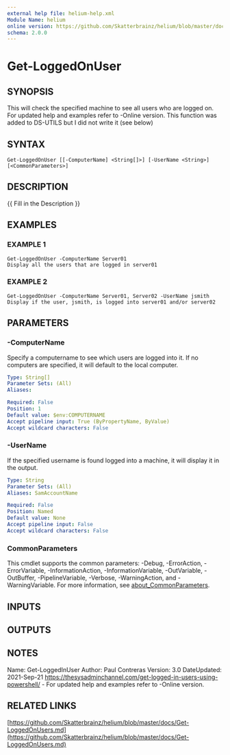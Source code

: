 ```yaml
---
external help file: helium-help.xml
Module Name: helium
online version: https://github.com/Skatterbrainz/helium/blob/master/docs/Get-LoggedOnUsers.md
schema: 2.0.0
---
```


# Get-LoggedOnUser

## SYNOPSIS
This will check the specified machine to see all users who are logged on.
For updated help and examples refer to -Online version.
This function was added to DS-UTILS but I did not write it (see below)

## SYNTAX

```
Get-LoggedOnUser [[-ComputerName] <String[]>] [-UserName <String>] [<CommonParameters>]
```

## DESCRIPTION
{{ Fill in the Description }}

## EXAMPLES

### EXAMPLE 1
```
Get-LoggedOnUser -ComputerName Server01
Display all the users that are logged in server01
```

### EXAMPLE 2
```
Get-LoggedOnUser -ComputerName Server01, Server02 -UserName jsmith
Display if the user, jsmith, is logged into server01 and/or server02
```

## PARAMETERS

### -ComputerName
Specify a computername to see which users are logged into it. 
If no computers are specified, it will default to the local computer.

```yaml
Type: String[]
Parameter Sets: (All)
Aliases:

Required: False
Position: 1
Default value: $env:COMPUTERNAME
Accept pipeline input: True (ByPropertyName, ByValue)
Accept wildcard characters: False
```

### -UserName
If the specified username is found logged into a machine, it will display it in the output.

```yaml
Type: String
Parameter Sets: (All)
Aliases: SamAccountName

Required: False
Position: Named
Default value: None
Accept pipeline input: False
Accept wildcard characters: False
```

### CommonParameters
This cmdlet supports the common parameters: -Debug, -ErrorAction, -ErrorVariable, -InformationAction, -InformationVariable, -OutVariable, -OutBuffer, -PipelineVariable, -Verbose, -WarningAction, and -WarningVariable. For more information, see [about_CommonParameters](http://go.microsoft.com/fwlink/?LinkID=113216).

## INPUTS

## OUTPUTS

## NOTES
Name: Get-LoggedInUser
Author: Paul Contreras
Version: 3.0
DateUpdated: 2021-Sep-21
https://thesysadminchannel.com/get-logged-in-users-using-powershell/ -
For updated help and examples refer to -Online version.

## RELATED LINKS

[https://github.com/Skatterbrainz/helium/blob/master/docs/Get-LoggedOnUsers.md](https://github.com/Skatterbrainz/helium/blob/master/docs/Get-LoggedOnUsers.md)

